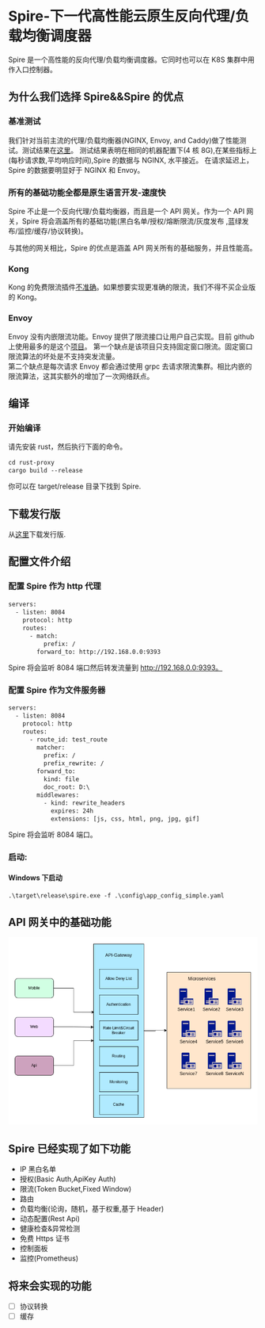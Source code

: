# Spire-下一代高性能云原生反向代理/负载均衡调度器

Spire 是一个高性能的反向代理/负载均衡调度器。它同时也可以在 K8S 集群中用作入口控制器。

## 为什么我们选择 Spire&&Spire 的优点

### 基准测试

我们针对当前主流的代理/负载均衡器(NGINX, Envoy, and Caddy)做了性能测试。测试结果在[这里](https://github.com/lsk569937453/spire/blob/main/benchmarks-zh_CN.md)。
测试结果表明在相同的机器配置下(4 核 8G),在某些指标上(每秒请求数,平均响应时间),Spire 的数据与 NGINX, 水平接近。
在请求延迟上，Spire 的数据要明显好于 NGINX 和 Envoy。

### 所有的基础功能全都是原生语言开发-速度快

Spire 不止是一个反向代理/负载均衡器，而且是一个 API 网关。作为一个 API 网关，Spire 将会涵盖所有的基础功能(黑白名单/授权/熔断限流/灰度发布
,蓝绿发布/监控/缓存/协议转换)。

与其他的网关相比，Spire 的优点是涵盖 API 网关所有的基础服务，并且性能高。

### Kong

Kong 的免费限流插件[不准确](https://github.com/Kong/kong/issues/5311)。如果想要实现更准确的限流，我们不得不买企业版的 Kong。

### Envoy

Envoy 没有内嵌限流功能。Envoy 提供了限流接口让用户自己实现。目前 github 上使用最多的是这个[项目](https://github.com/envoyproxy/ratelimit)。
第一个缺点是该项目只支持固定窗口限流。固定窗口限流算法的坏处是不支持突发流量。  
第二个缺点是每次请求 Envoy 都会通过使用 grpc 去请求限流集群。相比内嵌的限流算法，这其实额外的增加了一次网络跃点。

## 编译

### 开始编译

请先安装 rust，然后执行下面的命令。

```
cd rust-proxy
cargo build --release
```

你可以在 target/release 目录下找到 Spire.

## 下载发行版

从[这里](https://github.com/lsk569937453/spire/releases)下载发行版.

## 配置文件介绍

### 配置 Spire 作为 http 代理

```
servers:
  - listen: 8084
    protocol: http
    routes:
      - match:
          prefix: /
        forward_to: http://192.168.0.0:9393

```

Spire 将会监听 8084 端口然后转发流量到 http://192.168.0.0:9393。

### 配置 Spire 作为文件服务器

```
servers:
  - listen: 8084
    protocol: http
    routes:
      - route_id: test_route
        matcher:
          prefix: /
          prefix_rewrite: /
        forward_to:
          kind: file
          doc_root: D:\
        middlewares:
          - kind: rewrite_headers
            expires: 24h
            extensions: [js, css, html, png, jpg, gif]

```

Spire 将会监听 8084 端口。

### 启动:

#### Windows 下启动

```
.\target\release\spire.exe -f .\config\app_config_simple.yaml
```

## <span id="api-gateway">API 网关中的基础功能</span>

![alt tag](https://raw.githubusercontent.com/lsk569937453/image_repo/main/api-gateway.png)

## Spire 已经实现了如下功能

- IP 黑白名单
- 授权(Basic Auth,ApiKey Auth)
- 限流(Token Bucket,Fixed Window)
- 路由
- 负载均衡(论询，随机，基于权重,基于 Header)
- 动态配置(Rest Api)
- 健康检查&异常检测
- 免费 Https 证书
- 控制面板
- 监控(Prometheus)

## 将来会实现的功能

- [ ] 协议转换
- [ ] 缓存
